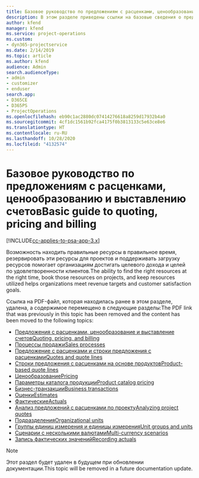 ```yaml
---
title: Базовое руководство по предложениям с расценками, ценообразованию и выставлению счетов
description: В этом разделе приведены ссылки на базовые сведения о предложениях с расценками, ценообразовании и выставлении счетов в Project Service Automation.
author: kfend
manager: kfend
ms.service: project-operations
ms.custom:
- dyn365-projectservice
ms.date: 2/14/2019
ms.topic: article
ms.author: kfend
audience: Admin
search.audienceType:
- admin
- customizer
- enduser
search.app:
- D365CE
- D365PS
- ProjectOperations
ms.openlocfilehash: eb90c1ac2880dc07414276618a8259d17932b4a0
ms.sourcegitcommit: 4cf1dc1561b92fca4175f0b3813133c5e63ce8e6
ms.translationtype: HT
ms.contentlocale: ru-RU
ms.lasthandoff: 10/28/2020
ms.locfileid: "4132574"
---
```

# <a name="basic-guide-to-quoting-pricing-and-billing"></a><span data-ttu-id="06cb8-103">Базовое руководство по предложениям с расценками, ценообразованию и выставлению счетов</span><span class="sxs-lookup"><span data-stu-id="06cb8-103">Basic guide to quoting, pricing and billing</span></span>

[!INCLUDE[cc-applies-to-psa-app-3.x](../../includes/cc-applies-to-psa-app-3x.md)]

<span data-ttu-id="06cb8-104">Возможность находить правильные ресурсы в правильное время, резервировать эти ресурсы для проектов и поддерживать загрузку ресурсов помогает организациям достигать целевого дохода и целей по удовлетворенности клиентов.</span><span class="sxs-lookup"><span data-stu-id="06cb8-104">The ability to find the right resources at the right time, book those resources on projects, and keep resources utilized helps organizations meet revenue targets and customer satisfaction goals.</span></span> 

<span data-ttu-id="06cb8-105">Ссылка на PDF-файл, которая находилась ранее в этом разделе, удалена, а содержимое перемещено в следующие разделы:</span><span class="sxs-lookup"><span data-stu-id="06cb8-105">The PDF link that was previously in this topic has been removed and the content has been moved to the following topics:</span></span>

- [<span data-ttu-id="06cb8-106">Предложения с расценками, ценообразование и выставление счетов</span><span class="sxs-lookup"><span data-stu-id="06cb8-106">Quoting, pricing, and billing</span></span>](../quote-bill-price.md)
- [<span data-ttu-id="06cb8-107">Процессы продажи</span><span class="sxs-lookup"><span data-stu-id="06cb8-107">Sales processes</span></span>](../basic-sales-process.md)
- [<span data-ttu-id="06cb8-108">Предложение с расценками и строки предложения с расценками</span><span class="sxs-lookup"><span data-stu-id="06cb8-108">Quotes and quote lines</span></span>](../basic-quote-lines.md)
- [<span data-ttu-id="06cb8-109">Строки предложения с расценками на основе продуктов</span><span class="sxs-lookup"><span data-stu-id="06cb8-109">Product-based quote lines</span></span>](../product-based-quote-lines.md)
- [<span data-ttu-id="06cb8-110">Ценообразование</span><span class="sxs-lookup"><span data-stu-id="06cb8-110">Pricing</span></span>](../basic-pricing.md)
- [<span data-ttu-id="06cb8-111">Параметры каталога продукции</span><span class="sxs-lookup"><span data-stu-id="06cb8-111">Product catalog pricing</span></span>](../product-catalog-pricing.md)
- [<span data-ttu-id="06cb8-112">Бизнес-транзакции</span><span class="sxs-lookup"><span data-stu-id="06cb8-112">Business transactions</span></span>](../basic-business-transactions.md)
- [<span data-ttu-id="06cb8-113">Оценки</span><span class="sxs-lookup"><span data-stu-id="06cb8-113">Estimates</span></span>](../estimates.md)
- [<span data-ttu-id="06cb8-114">Фактические</span><span class="sxs-lookup"><span data-stu-id="06cb8-114">Actuals</span></span>](../actuals.md)
- [<span data-ttu-id="06cb8-115">Анализ предложений с расценками по проекту</span><span class="sxs-lookup"><span data-stu-id="06cb8-115">Analyzing project quotes</span></span>](../basic-analyzing-quotes.md)
- [<span data-ttu-id="06cb8-116">Подразделения</span><span class="sxs-lookup"><span data-stu-id="06cb8-116">Organizational units</span></span>](../advanced-organizational.md)
- [<span data-ttu-id="06cb8-117">Группы единиц измерения и единицы измерения</span><span class="sxs-lookup"><span data-stu-id="06cb8-117">Unit groups and units</span></span>](../advanced-units.md)
- [<span data-ttu-id="06cb8-118">Сценарии с несколькими валютами</span><span class="sxs-lookup"><span data-stu-id="06cb8-118">Multi-currency scenarios</span></span>](../advanced-currency.md)
- [<span data-ttu-id="06cb8-119">Запись фактических значений</span><span class="sxs-lookup"><span data-stu-id="06cb8-119">Recording actuals</span></span>](../advanced-actuals.md)

> [!NOTE]
> <span data-ttu-id="06cb8-120">Этот раздел будет удален в будущем при обновлении документации.</span><span class="sxs-lookup"><span data-stu-id="06cb8-120">This topic will be removed in a future documentation update.</span></span> 
